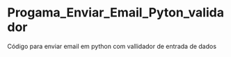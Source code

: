 # Progama_Enviar_Email_Pyton_validador
 Código para enviar email em python com vallidador de entrada de dados
